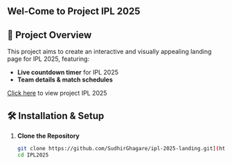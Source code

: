 ## Wel-Come to Project IPL 2025

## 🚀 Project Overview
This project aims to create an interactive and visually appealing landing page for IPL 2025, featuring:
- **Live countdown timer** for IPL 2025
- **Team details & match schedules**

 [Click here](https://sudhirghagare.github.io/IPL2025/src/pages/home.html) to view project IPL 2025

## 🛠️ Installation & Setup
1. **Clone the Repository**  
   ```sh
   git clone https://github.com/SudhirGhagare/ipl-2025-landing.git](https://github.com/SudhirGhagare/IPL2025.git
   cd IPL2025
